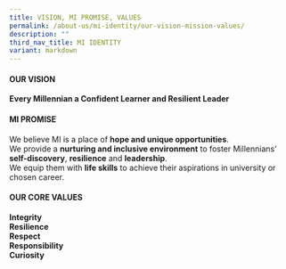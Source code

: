 ```yaml
---
title: VISION, MI PROMISE, VALUES
permalink: /about-us/mi-identity/our-vision-mission-values/
description: ""
third_nav_title: MI IDENTITY
variant: markdown
---
```

<h4><strong>OUR VISION</strong></h4>
<p><strong>Every Millennian a Confident Learner and Resilient Leader</strong>
</p>
<h4><strong>MI PROMISE</strong></h4>
<p>We believe MI is a place of <strong>hope and unique opportunities</strong>. <br>
	We provide a <strong>nurturing and inclusive environment</strong> to foster Millennians’ <strong>self-discovery</strong>, <strong>resilience</strong> and <strong>leadership</strong>. <br> 
	We equip them with <strong>life skills</strong> to achieve their aspirations in university or chosen career.
</p>
<h4><strong>OUR CORE VALUES</strong></h4>
<p><strong>Integrity<br>Resilience<br>Respect<br>Responsibility<br>Curiosity</strong></p>